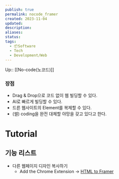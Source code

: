 ```yaml
---
publish: true
permalink: nocode_framer
created: 2023-11-04
updated: 
description: 
aliases: 
status: 
tags:
  - 📦Software
  - Tech
  - Development/Web
---
```

Up:: [[No-code(노코드)]]

### 장점
- Drag & Drop으로 코드 없이 웹 빌딩할 수 있다.
- AI로 빠르게 빌딩할 수 있다.
- 드른 웹사이트의 Element를 복제할 수 있다.
- (썰) coding을 완전 대체할 야망을 갖고 있다고 한다. 

# Tutorial
## 기능 리스트
- 다른 웹페이지 디자인 복사하기
	- Add the Chrome Extension -> [HTML to Framer](https://chromewebstore.google.com/detail/html-to-framer/haijifigpgpndcnbbjooffflaceedhdp)

